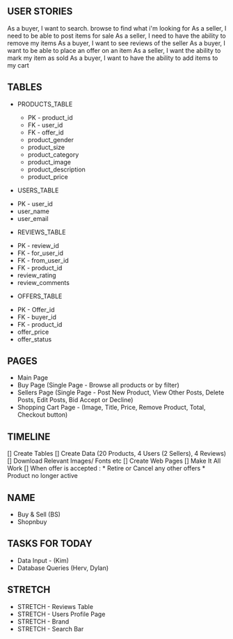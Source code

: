 ## USER STORIES
As a buyer, I want to search. browse to find what i'm looking for
As a seller, I need to be able to post items for sale
As a seller, I need to have the ability to remove my items
As a buyer, I want to see reviews of the seller
As a buyer, I want to be able to place an offer on an item
As a seller, I want the ability to mark my item as sold
As a buyer, I want to have the ability to add items to my cart

## TABLES
- PRODUCTS_TABLE
  * PK - product_id
  * FK - user_id
  * FK - offer_id
  * product_gender
  * product_size
  * product_category
  * product_image
  * product_description
  * product_price
 
- USERS_TABLE
* PK - user_id
* user_name
* user_email

- REVIEWS_TABLE
* PK - review_id
* FK - for_user_id
* FK - from_user_id
* FK - product_id
* review_rating
* review_comments

- OFFERS_TABLE
* PK - Offer_id
* FK - buyer_id
* FK - product_id
* offer_price
* offer_status

## PAGES
- Main Page 
- Buy Page (Single Page - Browse all products or by filter)
- Sellers Page (Single Page - Post New Product, View Other Posts, Delete Posts, Edit Posts, Bid Accept or Decline)
- Shopping Cart Page - (Image, Title, Price, Remove Product, Total, Checkout button)

## TIMELINE
[] Create Tables
[] Create Data (20 Products, 4 Users (2 Sellers), 4 Reviews)
[] Download Relevant Images/ Fonts etc
[] Create Web Pages
[] Make It All Work
[] When offer is accepted : * Retire or Cancel any other offers
                            * Product no longer active

## NAME
- Buy & Sell (BS)
- Shopnbuy

## TASKS FOR TODAY
- Data Input - (Kim)
- Database Queries (Herv, Dylan)

## STRETCH
- STRETCH - Reviews Table
- STRETCH - Users Profile Page
- STRETCH - Brand
- STRETCH - Search Bar
